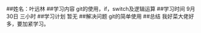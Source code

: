 ##姓名：叶远林
##学习内容
git的使用，if，switch及逻辑运算
##学习时间
9月30日   三小时
##学习计划
暂无
##解决问题
git的简单使用
##总结
我好菜大佬好多，要加紧学习。